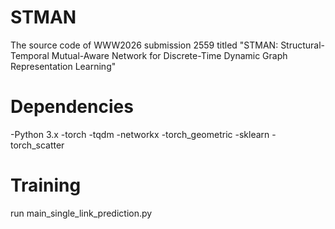 # STMAN

The source code of WWW2026 submission 2559 titled "STMAN: Structural-Temporal Mutual-Aware Network for Discrete-Time Dynamic Graph Representation Learning"

Dependencies
==========
-Python 3.x 
-torch 
-tqdm 
-networkx
-torch_geometric
-sklearn
-torch_scatter

Training
==========
run main_single_link_prediction.py

